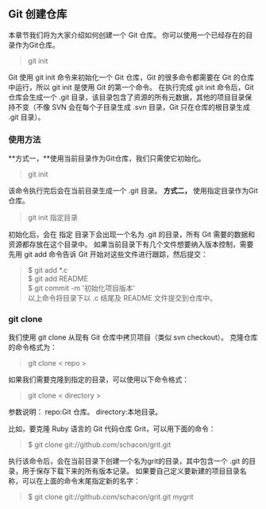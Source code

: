 ## Git 创建仓库
本章节我们将为大家介绍如何创建一个 Git 仓库。
你可以使用一个已经存在的目录作为Git仓库。
>git init

Git 使用 git init 命令来初始化一个 Git 仓库，Git 的很多命令都需要在 Git 的仓库中运行，所以 git init 是使用 Git 的第一个命令。
在执行完成 git init 命令后，Git 仓库会生成一个 .git 目录，该目录包含了资源的所有元数据，其他的项目目录保持不变（不像 SVN 会在每个子目录生成 .svn 目录，Git 只在仓库的根目录生成 .git 目录）。

### 使用方法
**方式一，**使用当前目录作为Git仓库，我们只需使它初始化。
>git init

该命令执行完后会在当前目录生成一个 .git 目录。
**方式二，** 使用指定目录作为Git仓库。
>git init 指定目录

初始化后，会在 指定 目录下会出现一个名为 .git 的目录，所有 Git 需要的数据和资源都存放在这个目录中。
如果当前目录下有几个文件想要纳入版本控制，需要先用 git add 命令告诉 Git 开始对这些文件进行跟踪，然后提交：
>$ git add *.c  
$ git add README  
$ git commit -m '初始化项目版本'  
以上命令将目录下以 .c 结尾及 README 文件提交到仓库中。  

### git clone
我们使用 git clone 从现有 Git 仓库中拷贝项目（类似 svn checkout）。
克隆仓库的命令格式为：
>git  clone  < repo >

如果我们需要克隆到指定的目录，可以使用以下命令格式：
>git clone  <repo>   < directory >

参数说明：
repo:Git 仓库。
directory:本地目录。

比如，要克隆 Ruby 语言的 Git 代码仓库 Grit，可以用下面的命令：
>$ git clone git://github.com/schacon/grit.git

执行该命令后，会在当前目录下创建一个名为grit的目录，其中包含一个 .git 的目录，用于保存下载下来的所有版本记录。
如果要自己定义要新建的项目目录名称，可以在上面的命令末尾指定新的名字：
>$ git clone git://github.com/schacon/grit.git mygrit